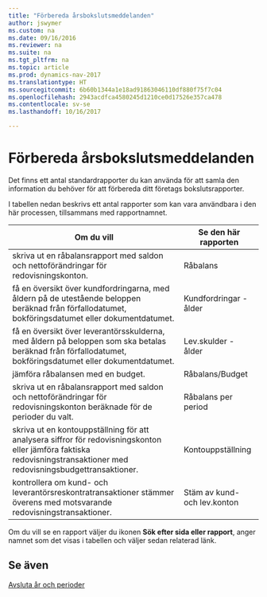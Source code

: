```yaml
---
title: "Förbereda årsbokslutsmeddelanden"
author: jswymer
ms.custom: na
ms.date: 09/16/2016
ms.reviewer: na
ms.suite: na
ms.tgt_pltfrm: na
ms.topic: article
ms.prod: dynamics-nav-2017
ms.translationtype: HT
ms.sourcegitcommit: 6b60b1344a1e18ad91863046110df880f75f7c04
ms.openlocfilehash: 2943acdfca4580245d1210ce0d17526e357ca478
ms.contentlocale: sv-se
ms.lasthandoff: 10/16/2017

---
```

# <a name="prepare-closing-statements"></a>Förbereda årsbokslutsmeddelanden
Det finns ett antal standardrapporter du kan använda för att samla den information du behöver för att förbereda ditt företags bokslutsrapporter.

I tabellen nedan beskrivs ett antal rapporter som kan vara användbara i den här processen, tillsammans med rapportnamnet.


|Om du vill     |Se den här rapporten       |
|-------|----------------------|
|skriva ut en råbalansrapport med saldon och nettoförändringar för redovisningskonton.|Råbalans|
|få en översikt över kundfordringarna, med åldern på de utestående beloppen beräknad från förfallodatumet, bokföringsdatumet eller dokumentdatumet.|Kundfordringar - ålder|
|få en översikt över leverantörsskulderna, med åldern på beloppen som ska betalas beräknad från förfallodatumet, bokföringsdatumet eller dokumentdatumet.|Lev.skulder - ålder|
|jämföra råbalansen med en budget.|Råbalans/Budget|
|skriva ut en råbalansrapport med saldon och nettoförändringar för redovisningskonton beräknade för de perioder du valt.|Råbalans per period|
|skriva ut en kontouppställning för att analysera siffror för redovisningskonton eller jämföra faktiska redovisningstransaktioner med redovisningsbudgettransaktioner.|Kontouppställning|
|kontrollera om kund- och leverantörsreskontratransaktioner stämmer överens med motsvarande redovisningstransaktioner.|Stäm av kund- och lev.konton|
Om du vill se en rapport väljer du ikonen **Sök efter sida eller rapport**, anger namnet som det visas i tabellen och väljer sedan relaterad länk.
## <a name="see-also"></a>Se även
[Avsluta år och perioder](year-close-years-periods.md)

